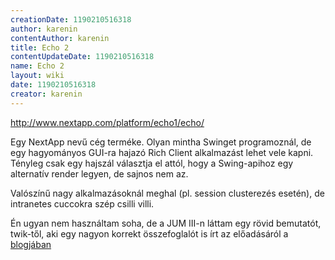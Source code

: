 ```yaml
---
creationDate: 1190210516318 
author: karenin 
contentAuthor: karenin 
title: Echo 2 
contentUpdateDate: 1190210516318 
name: Echo 2 
layout: wiki 
date: 1190210516318 
creator: karenin 
---
```

http://www.nextapp.com/platform/echo1/echo/

Egy NextApp nevű cég terméke. Olyan mintha Swinget programoznál, de egy hagyományos GUI-ra hajazó Rich Client alkalmazást lehet vele kapni. Tényleg csak egy hajszál választja el attól, hogy a Swing-apihoz egy alternatív render legyen, de sajnos nem az.

Valószínű nagy alkalmazásoknál meghal (pl. session clusterezés esetén), de intranetes cuccokra szép csilli villi.

Én ugyan nem használtam soha, de a JUM III-n láttam egy rövid bemutatót, twik-től, aki egy nagyon korrekt összefoglalót is írt az előadásáról a [blogjában](http://pcjuzer.blogspot.com/2007/09/echo2-ismt.html)
